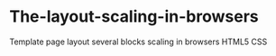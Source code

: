 # The-layout-scaling-in-browsers
Template page  layout  several blocks scaling in browsers HTML5 CSS
